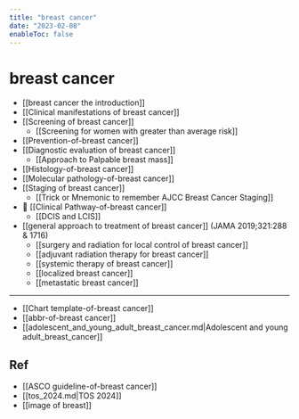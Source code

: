 ```yaml
---
title: "breast cancer"
date: "2023-02-08"
enableToc: false
---
```


# breast cancer

- [[breast cancer the introduction]]
- [[Clinical manifestations of breast cancer]]
- [[Screening of breast cancer]]
  - [[Screening for women with greater than average risk]]
- [[Prevention-of-breast cancer]]
- [[Diagnostic evaluation of breast cancer]]
  - [[Approach to Palpable breast mass]]
- [[Histology-of-breast cancer]]
- [[Molecular pathology-of-breast cancer]]
- [[Staging of breast cancer]]
  - [[Trick or Mnemonic to remember AJCC Breast Cancer Staging]]
- 🌟 [[Clinical Pathway-of-breast cancer]]
  - [[DCIS and LCIS]]
- [[general approach to treatment of breast cancer]] (JAMA 2019;321:288 & 1716)
    - [[surgery and radiation for local control of breast cancer]]
    - [[adjuvant radiation therapy for breast cancer]]
    - [[systemic therapy of breast cancer]]
    - [[localized breast cancer]]
    - [[metastatic breast cancer]]

---

- [[Chart template-of-breast cancer]]
- [[abbr-of-breast cancer]]
- [[adolescent_and_young_adult_breast_cancer.md|Adolescent and young adult_breast_cancer]]

## Ref

- [[ASCO guideline-of-breast cancer]]
- [[tos_2024.md|TOS 2024]]
- [[image of breast]]

